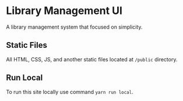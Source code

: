 # Library Management UI

A library management system that focused on simplicity.

## Static Files

All HTML, CSS, JS, and another static files located at `/public` directory.

## Run Local

To run this site locally use command `yarn run local`.
